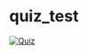 # quiz_test
<a href="https://quiz-test-brx.vercel.app/" target="_blank">
  <img src="https://user-images.githubusercontent.com/81830567/234112472-f18e3bb0-8161-4dd9-97de-3c71ecf3e39b.png" alt="Quiz" />
</a>
